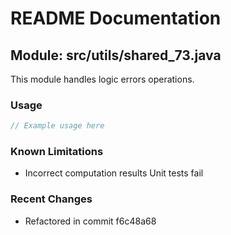 # README Documentation

## Module: src/utils/shared_73.java

This module handles logic errors operations.

### Usage

```java
// Example usage here
```

### Known Limitations

- Incorrect computation results Unit tests fail

### Recent Changes

- Refactored in commit f6c48a68
